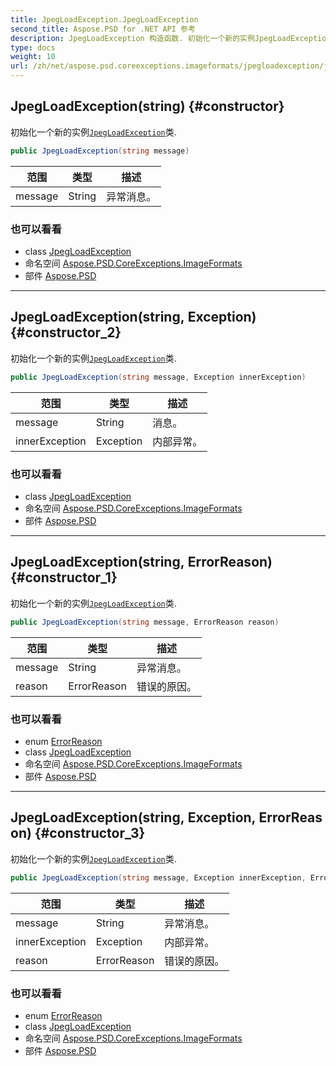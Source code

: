 ```yaml
---
title: JpegLoadException.JpegLoadException
second_title: Aspose.PSD for .NET API 参考
description: JpegLoadException 构造函数. 初始化一个新的实例JpegLoadException类.
type: docs
weight: 10
url: /zh/net/aspose.psd.coreexceptions.imageformats/jpegloadexception/jpegloadexception/
---
```

## JpegLoadException(string) {#constructor}

初始化一个新的实例[`JpegLoadException`](../)类.

```csharp
public JpegLoadException(string message)
```

| 范围 | 类型 | 描述 |
| --- | --- | --- |
| message | String | 异常消息。 |

### 也可以看看

* class [JpegLoadException](../)
* 命名空间 [Aspose.PSD.CoreExceptions.ImageFormats](../../jpegloadexception/)
* 部件 [Aspose.PSD](../../../)

---

## JpegLoadException(string, Exception) {#constructor_2}

初始化一个新的实例[`JpegLoadException`](../)类.

```csharp
public JpegLoadException(string message, Exception innerException)
```

| 范围 | 类型 | 描述 |
| --- | --- | --- |
| message | String | 消息。 |
| innerException | Exception | 内部异常。 |

### 也可以看看

* class [JpegLoadException](../)
* 命名空间 [Aspose.PSD.CoreExceptions.ImageFormats](../../jpegloadexception/)
* 部件 [Aspose.PSD](../../../)

---

## JpegLoadException(string, ErrorReason) {#constructor_1}

初始化一个新的实例[`JpegLoadException`](../)类.

```csharp
public JpegLoadException(string message, ErrorReason reason)
```

| 范围 | 类型 | 描述 |
| --- | --- | --- |
| message | String | 异常消息。 |
| reason | ErrorReason | 错误的原因。 |

### 也可以看看

* enum [ErrorReason](../../jpegloadexception.errorreason/)
* class [JpegLoadException](../)
* 命名空间 [Aspose.PSD.CoreExceptions.ImageFormats](../../jpegloadexception/)
* 部件 [Aspose.PSD](../../../)

---

## JpegLoadException(string, Exception, ErrorReason) {#constructor_3}

初始化一个新的实例[`JpegLoadException`](../)类.

```csharp
public JpegLoadException(string message, Exception innerException, ErrorReason reason)
```

| 范围 | 类型 | 描述 |
| --- | --- | --- |
| message | String | 异常消息。 |
| innerException | Exception | 内部异常。 |
| reason | ErrorReason | 错误的原因。 |

### 也可以看看

* enum [ErrorReason](../../jpegloadexception.errorreason/)
* class [JpegLoadException](../)
* 命名空间 [Aspose.PSD.CoreExceptions.ImageFormats](../../jpegloadexception/)
* 部件 [Aspose.PSD](../../../)


